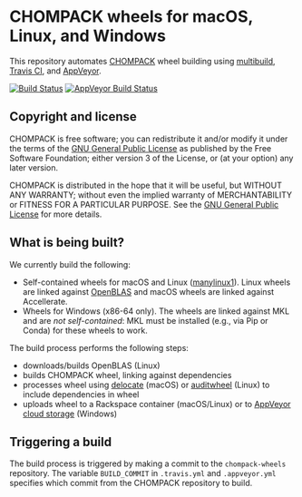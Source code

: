 # CHOMPACK wheels for macOS, Linux, and Windows

This repository automates [CHOMPACK](https://github.com/cvxopt/chompack) wheel building using [multibuild](https://github.com/matthew-brett/multibuild), [Travis CI](https://travis-ci.org/cvxopt/chompack-wheels), and [AppVeyor](https://ci.appveyor.com/project/martinandersen/chompack-wheels).

[![Build Status](https://travis-ci.org/cvxopt/chompack-wheels.svg?branch=master)](https://travis-ci.org/cvxopt/chompack-wheels)
[![AppVeyor Build Status](https://ci.appveyor.com/api/projects/status/github/martinandersen/chompack-wheels?branch=master&svg=true)](https://ci.appveyor.com/project/martinandersen/chompack-wheels)

## Copyright and license

CHOMPACK is free software; you can redistribute it and/or modify it under the terms of the [GNU General Public License](http://www.gnu.org/licenses/gpl-3.0.html) as published by the Free Software Foundation; either version 3 of the License, or (at your option) any later version.

CHOMPACK is distributed in the hope that it will be useful, but WITHOUT ANY WARRANTY; without even the implied warranty of MERCHANTABILITY or FITNESS FOR A PARTICULAR PURPOSE. See the [GNU General Public License](http://www.gnu.org/licenses/gpl-3.0.html) for more details.

## What is being built?

We currently build the following:

- Self-contained wheels for macOS and Linux ([manylinux1](https://www.python.org/dev/peps/pep-0513/)). Linux wheels are linked against [OpenBLAS](http://www.openblas.net) and macOS wheels are linked against Accellerate.
- Wheels for Windows (x86-64 only). The wheels are linked against MKL and are *not self-contained*: MKL must be installed (e.g., via Pip or Conda) for these wheels to work.

The build process performs the following steps:

- downloads/builds OpenBLAS (Linux)
- builds CHOMPACK wheel, linking against dependencies
- processes wheel using [delocate](https://github.com/matthew-brett/delocate) (macOS) or [auditwheel](https://github.com/pypa/auditwheel) (Linux) to include dependencies in wheel
- uploads wheel to a Rackspace container (macOS/Linux) or to [AppVeyor cloud storage](https://ci.appveyor.com/project/martinandersen/chompack-wheels/history) (Windows)

## Triggering a build

The build process is triggered by making a commit to the `chompack-wheels` repository. The variable `BUILD_COMMIT` in `.travis.yml` and `.appveyor.yml` specifies which commit from the CHOMPACK repository to build.

